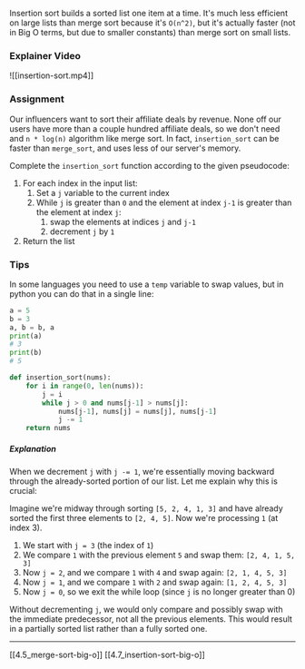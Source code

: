 Insertion sort builds a sorted list one item at a time. It's much less efficient on large lists than merge sort because it's `O(n^2)`, but it's actually faster (not in Big O terms, but due to smaller constants) than merge sort on small lists. 

### Explainer Video
![[insertion-sort.mp4]]

### Assignment
Our influencers want to sort their affiliate deals by revenue. None off our users have more than a couple hundred affiliate deals, so we don't need and `n * log(n)` algorithm like merge sort. In fact, `insertion_sort` can be faster than `merge_sort`, and uses less of our server's memory. 

Complete the `insertion_sort` function according to the given pseudocode:
1. For each index in the input list: 
	1. Set a `j` variable to the current index
	2. While `j` is greater than `0` and the element at index `j-1` is greater than the element at index `j`:
		1. swap the elements at indices `j` and `j-1`
		2. decrement `j` by `1`
2. Return the list

### Tips
In some languages you need to use a `temp` variable to swap values, but in python you can do that in a single line: 
``` python
a = 5  
b = 3 
a, b = b, a
print(a)
# 3
print(b)
# 5
```
``` python
def insertion_sort(nums):
	for i in range(0, len(nums)):
		j = i
		while j > 0 and nums[j-1] > nums[j]:
			nums[j-1], nums[j] = nums[j], nums[j-1]
			j -= 1
	return nums
```
##### Explanation
When we decrement `j` with `j -= 1`, we're essentially moving backward through the already-sorted portion of our list. Let me explain why this is crucial:

Imagine we're midway through sorting `[5, 2, 4, 1, 3]` and have already sorted the first three elements to `[2, 4, 5]`. Now we're processing `1` (at index 3).

1. We start with `j = 3` (the index of `1`)
2. We compare `1` with the previous element `5` and swap them: `[2, 4, 1, 5, 3]`
3. Now `j = 2`, and we compare `1` with `4` and swap again: `[2, 1, 4, 5, 3]`
4. Now `j = 1`, and we compare `1` with `2` and swap again: `[1, 2, 4, 5, 3]`
5. Now `j = 0`, so we exit the while loop (since `j` is no longer greater than 0)

Without decrementing `j`, we would only compare and possibly swap with the immediate predecessor, not all the previous elements. This would result in a partially sorted list rather than a fully sorted one.

---
[[4.5_merge-sort-big-o]]
[[4.7_insertion-sort-big-o]]
